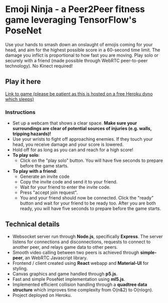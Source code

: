 # Emoji Ninja - a Peer2Peer fitness game leveraging TensorFlow's PoseNet

Use your hands to smash down an onslaught of emojis coming for your head, and aim for the highest possible score in a 60-second time limit. The damage you inflict is proportional to how fast you are moving. Play solo or securely with a friend (made possible through WebRTC peer-to-peer technology). No Kinect required!

## Play it here ##

[Link to game (please be patient as this is hosted on a free Heroku dyno which sleeps)](https://posenet-game-p2p-react.herokuapp.com/)

### Instructions

- Set up a webcam that shows a clear space. **Make sure your surroundings are clear of potential sources of injuries (e.g. walls, tripping hazards)!**
- Use your wrists to fight off approaching enemies. If they touch your head, you receive damage and your score is lowered.
- Hold off for as long as you can and reach for a high score!
- **To play solo**:
  - Click on the "play solo" button. You will have five seconds to prepare before the game starts.
- **To play with a friend**:
  - Generate an invite code
  - Copy the invite code and send it to your friend.
  - Wait for your friend to enter the invite code.
  - Press "accept join request".
  - You and your friend should now be connected. Click the "ready" button and wait for your friend to be ready too. After you are both ready, you will have five seconds to prepare before the game starts.

## Technical details

- Websocket server run through **Node.js**, specifically **Express**. The server listens for connections and disconnections, requests to connect to another peer, and relays game data to other peers.
- Smooth video calling between two peers is achieved through **simple-peer**, an WebRTC Javascript library.
- Frontend / client created using **React** webapp and **Material-UI** for styling.
- Canvas graphics and game handled through **p5.js**.
- Fast and simple PoseNet implementation using **ml5.js**.
- Implemented efficient collision handling through a **quadtree data structure** which improves time complexity from O(n&2) to O(nlogn). 
- Project deployed on Heroku. 